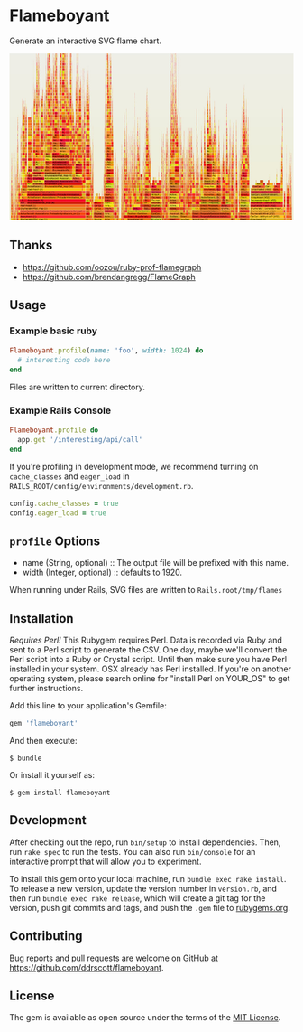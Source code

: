 # Flameboyant

Generate an interactive SVG flame chart.

<img src='flameboyant.jpg' alt='example flame chart'/>

## Thanks
- https://github.com/oozou/ruby-prof-flamegraph
- https://github.com/brendangregg/FlameGraph

## Usage

### Example basic ruby
```ruby
Flameboyant.profile(name: 'foo', width: 1024) do
  # interesting code here
end
```

Files are written to current directory.

### Example Rails Console

```ruby
Flameboyant.profile do
  app.get '/interesting/api/call'
end
```

If you're profiling in development mode, we recommend turning on `cache_classes`
and `eager_load` in `RAILS_ROOT/config/environments/development.rb`.

```ruby
config.cache_classes = true
config.eager_load = true
```

## `profile` Options
+ name (String, optional) :: The output file will be prefixed with this name.
+ width (Integer, optional) :: defaults to 1920.

When running under Rails, SVG files are written to `Rails.root/tmp/flames`

## Installation

*Requires Perl!* This Rubygem requires Perl. Data is recorded via Ruby and
sent to a Perl script to generate the CSV. One day, maybe we'll convert the Perl
script into a Ruby or Crystal script. Until then make sure you have Perl
installed in your system. OSX already has Perl installed. If you're on another
operating system, please search online for "install Perl on YOUR_OS" to get further
instructions.

Add this line to your application's Gemfile:

```ruby
gem 'flameboyant'
```

And then execute:

    $ bundle

Or install it yourself as:

    $ gem install flameboyant


## Development

After checking out the repo, run `bin/setup` to install dependencies. Then, run `rake spec` to run the tests. You can also run `bin/console` for an interactive prompt that will allow you to experiment.

To install this gem onto your local machine, run `bundle exec rake install`. To release a new version, update the version number in `version.rb`, and then run `bundle exec rake release`, which will create a git tag for the version, push git commits and tags, and push the `.gem` file to [rubygems.org](https://rubygems.org).

## Contributing

Bug reports and pull requests are welcome on GitHub at https://github.com/ddrscott/flameboyant.

## License

The gem is available as open source under the terms of the [MIT License](http://opensource.org/licenses/MIT).
